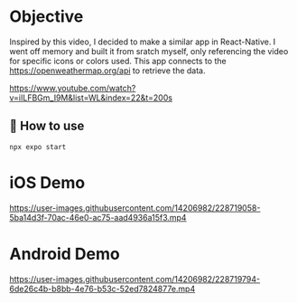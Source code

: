 # Objective

Inspired by this video, I decided to make a similar app in React-Native. I went off memory and built it from sratch myself, only referencing the video for specific icons or colors used. This app connects to the https://openweathermap.org/api to retrieve the data.

https://www.youtube.com/watch?v=iILFBGm_I9M&list=WL&index=22&t=200s

## 🚀 How to use
```
npx expo start
```

# iOS Demo

https://user-images.githubusercontent.com/14206982/228719058-5ba14d3f-70ac-46e0-ac75-aad4936a15f3.mp4

# Android Demo

https://user-images.githubusercontent.com/14206982/228719794-6de26c4b-b8bb-4e76-b53c-52ed7824877e.mp4

